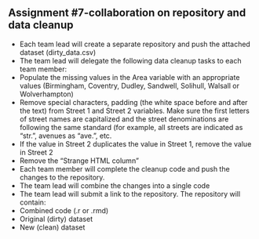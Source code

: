 ## Assignment #7-collaboration on repository and data cleanup

- Each team lead will create a separate repository and push the attached dataset (dirty_data.csv)
- The team lead will delegate the following data cleanup tasks to each team member:
- Populate the missing values in the Area variable with an appropriate values (Birmingham, Coventry, Dudley, Sandwell, Solihull, Walsall or Wolverhampton)
- Remove special characters, padding (the white space before and after the text) from Street 1 and Street 2 variables. Make sure the first letters of street names are capitalized and the street denominations are following the same standard (for example, all streets are indicated as “str.”, avenues as “ave.”, etc.
- If the value in Street 2 duplicates the value in Street 1, remove the value in Street 2
- Remove the “Strange HTML column”
- Each team member will complete the cleanup code and push the changes to the repository.
- The team lead will combine the changes into a single code
- The team lead will submit a link to the repository. The repository will contain:  
- Combined code (.r or .rmd) 
- Original (dirty) dataset 
- New (clean) dataset

